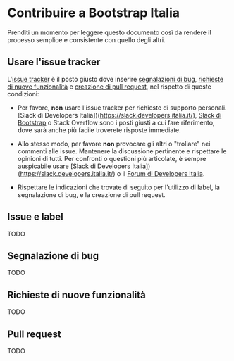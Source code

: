 # Contribuire a Bootstrap Italia

Prenditi un momento per leggere questo documento così da rendere il processo semplice e consistente con quello degli altri.

## Usare l'issue tracker

L'[issue tracker](https://github.com/italia/bootstrap-italia/issues) è
il posto giusto dove inserire [segnalazioni di bug](#segnalazione-di-bug), [richieste di nuove funzionalità](#richieste-di-nuove-funzionalità)
e [creazione di pull request](#pull-request), nel rispetto di queste condizioni:

* Per favore, **non** usare l'issue tracker per richieste di supporto personali.
  [Slack di Developers Italia])(https://slack.developers.italia.it/), [Slack di Bootstrap](https://bootstrap-slack.herokuapp.com/)
  o Stack Overflow sono i posti giusti a cui fare riferimento, dove sarà anche più facile troverete risposte immediate.

* Allo stesso modo, per favore **non** provocare gli altri o "trollare" nei commenti alle issue.
  Mantenere la discussione pertinente e rispettare le opinioni di tutti. Per confronti o questioni più articolate,
  è sempre auspicabile usare [Slack di Developers Italia])(https://slack.developers.italia.it/) o il [Forum di Developers Italia](https://forum.italia.it/).
  
* Rispettare le indicazioni che trovate di seguito per l'utilizzo di label, la segnalazione di bug, e la creazione di pull request.


## Issue e label

TODO

## Segnalazione di bug

TODO

## Richieste di nuove funzionalità

TODO

## Pull request

TODO

